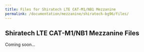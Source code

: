 ```yaml
---
title: Files for Shiratech LTE CAT-M1/NB1 Mezzanine
permalink: /documentation/mezzanine/shiratech-bg96/files/
---
```

## Shiratech LTE CAT-M1/NB1 Mezzanine Files

Coming soon...
